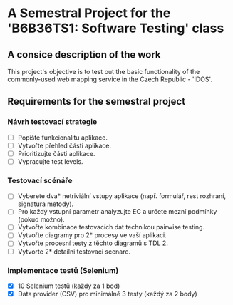 # A Semestral Project for the 'B6B36TS1: Software Testing' class

## A consice description of the work
This project's objective is to test out the basic functionality of the commonly-used web mapping service in the Czech Republic - 'IDOS'.

## Requirements for the semestral project
### Návrh testovací strategie
- [ ] Popište funkcionalitu aplikace.
- [ ] Vytvořte přehled částí aplikace.
- [ ] Prioritizujte části aplikace.
- [ ] Vypracujte test levels.
### Testovací scénáře
- [ ] Vyberete dva* netriviální vstupy aplikace (např. formulář, rest rozhraní, signatura metody).
- [ ] Pro každý vstupní parametr analyzujte EC a určete mezní podmínky (pokud možno).
- [ ] Vytvořte kombinace testovacích dat technikou pairwise testing.
- [ ] Vytvořte diagramy pro 2* procesy ve vaší aplikaci.
- [ ] Vytvořte procesní testy z těchto diagramů s TDL 2.
- [ ] Vytvorte 2* detailni testovaci scenare.
### Implementace testů (Selenium)
- [x] 10 Selenium testů (každý za 1 bod)   
- [x] Data provider (CSV) pro minimálně 3 testy (každý za 2 body)
